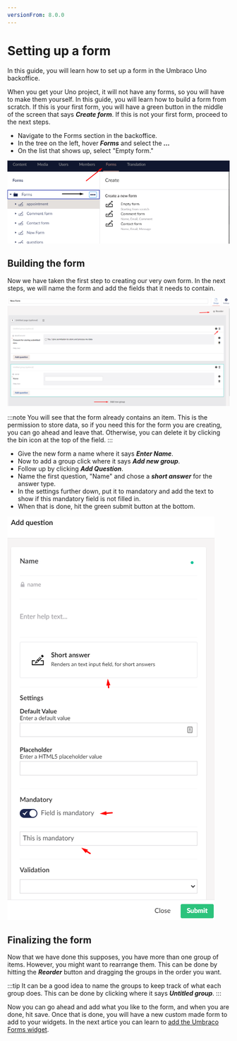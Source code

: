 ```yaml
---
versionFrom: 8.0.0
---
```


# Setting up a form

In this guide, you will learn how to set up a form in the Umbraco Uno backoffice. 

When you get your Uno project, it will not have any forms, so you will have to make them yourself. In this guide, you will learn how to build a form from scratch.
If this is your first form, you will have a green button in the middle of the screen that says ***Create form***. If this is not your first form, proceed to the next steps.

* Navigate to the Forms section in the backoffice.
* In the tree on the left, hover ***Forms*** and select the ***...***
* On the list that shows up, select "Empty form."

![This image shows the forms section and where to press for a new form](images/Forms-backoffice.png)

## Building the form

Now we have taken the first step to creating our very own form. In the next steps, we will name the form and add the fields that it needs to contain.

![An image showing the main view of the new form](images/Back-form.png)

:::note
You will see that the form already contains an item. This is the permission to store data, so if you need this for the form you are creating, you can go ahead and leave that. Otherwise, you can delete it by clicking the bin icon at the top of the field.
:::

* Give the new form a name where it says ***Enter Name***.
* Now to add a group click where it says ***Add new group***.
* Follow up by clicking ***Add Question***.
* Name the first question, "Name" and chose a ***short answer*** for the answer type.
* In the settings further down, put it to mandatory and add the text to show if this mandatory field is not filled in.
* When that is done, hit the green submit button at the bottom.

![This image shows Settings of the fields in the form](images/Settings-form.png)

## Finalizing the form

Now that we have done this supposes, you have more than one group of items. However, you might want to rearrange them. This can be done by hitting the ***Reorder*** button and dragging the groups in the order you want.

:::tip
It can be a good idea to name the groups to keep track of what each group does. This can be done by clicking where it says ***Untitled group***.
:::

Now you can go ahead and add what you like to the form, and when you are done, hit save. Once that is done, you will have a new custom made form to add to your widgets.
In the next artice you can learn to [add the Umbraco Forms widget](../Umbraco-Forms-widget).
